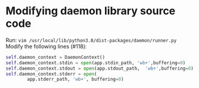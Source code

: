 # Modifying daemon library source code

Run: `vim /usr/local/lib/python3.8/dist-packages/daemon/runner.py`
Modify the following lines (#118):

```python
self.daemon_context = DaemonContext()
self.daemon_context.stdin = open(app.stdin_path, 'wb+',buffering=0)
self.daemon_context.stdout = open(app.stdout_path,  'wb+',buffering=0)
self.daemon_context.stderr = open(
        app.stderr_path, 'wb+', buffering=0)
```


